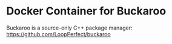 # Docker Container for Buckaroo

Buckaroo is a source-only C++ package manager: https://github.com/LoopPerfect/buckaroo
